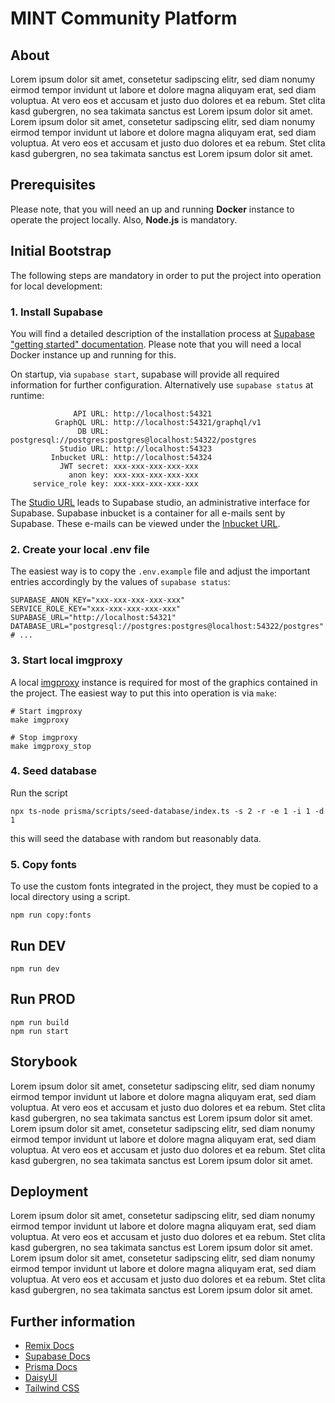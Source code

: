 # MINT Community Platform

## About

Lorem ipsum dolor sit amet, consetetur sadipscing elitr, sed diam nonumy eirmod tempor invidunt ut labore et dolore magna aliquyam erat, sed diam voluptua. At vero eos et accusam et justo duo dolores et ea rebum. Stet clita kasd gubergren, no sea takimata sanctus est Lorem ipsum dolor sit amet. Lorem ipsum dolor sit amet, consetetur sadipscing elitr, sed diam nonumy eirmod tempor invidunt ut labore et dolore magna aliquyam erat, sed diam voluptua. At vero eos et accusam et justo duo dolores et ea rebum. Stet clita kasd gubergren, no sea takimata sanctus est Lorem ipsum dolor sit amet.

## Prerequisites

Please note, that you will need an up and running **Docker** instance to operate the project locally. Also, **Node.js** is mandatory.

## Initial Bootstrap

The following steps are mandatory in order to put the project into operation for local development:

### 1. Install Supabase

You will find a detailed description of the installation process at [Supabase "getting started" documentation](https://supabase.com/docs/guides/cli/getting-started).
Please note that you will need a local Docker instance up and running for this.

On startup, via `supabase start`, supabase will provide all required information for further configuration.
Alternatively use `supabase status` at runtime:

```dotenv
              API URL: http://localhost:54321
          GraphQL URL: http://localhost:54321/graphql/v1
               DB URL: postgresql://postgres:postgres@localhost:54322/postgres
           Studio URL: http://localhost:54323
         Inbucket URL: http://localhost:54324
           JWT secret: xxx-xxx-xxx-xxx-xxx
             anon key: xxx-xxx-xxx-xxx-xxx
     service_role key: xxx-xxx-xxx-xxx-xxx
```

The [Studio URL](http://localhost:54323) leads to Supabase studio, an administrative interface for Supabase.
Supabase inbucket is a container for all e-mails sent by Supabase. These e-mails can be viewed under the [Inbucket URL](http://localhost:54324).

### 2. Create your local .env file

The easiest way is to copy the `.env.example` file and adjust the important entries accordingly by the values of `supabase status`:

```dotenv
SUPABASE_ANON_KEY="xxx-xxx-xxx-xxx-xxx"
SERVICE_ROLE_KEY="xxx-xxx-xxx-xxx-xxx"
SUPABASE_URL="http://localhost:54321"
DATABASE_URL="postgresql://postgres:postgres@localhost:54322/postgres"
# ...
```

### 3. Start local imgproxy

A local [imgproxy](https://imgproxy.net/) instance is required for most of the graphics contained in the project. The easiest way to put this into operation is via `make`:

```shell
# Start imgproxy
make imgproxy

# Stop imgproxy
make imgproxy_stop
```

### 4. Seed database

Run the script

```shell
npx ts-node prisma/scripts/seed-database/index.ts -s 2 -r -e 1 -i 1 -d 1
```

this will seed the database with random but reasonably data.

### 5. Copy fonts

To use the custom fonts integrated in the project, they must be copied to a local directory using a script.

```shell
npm run copy:fonts
```

## Run DEV

```shell
npm run dev
```

## Run PROD

```shell
npm run build
npm run start
```

## Storybook

Lorem ipsum dolor sit amet, consetetur sadipscing elitr, sed diam nonumy eirmod tempor invidunt ut labore et dolore magna aliquyam erat, sed diam voluptua. At vero eos et accusam et justo duo dolores et ea rebum. Stet clita kasd gubergren, no sea takimata sanctus est Lorem ipsum dolor sit amet. Lorem ipsum dolor sit amet, consetetur sadipscing elitr, sed diam nonumy eirmod tempor invidunt ut labore et dolore magna aliquyam erat, sed diam voluptua. At vero eos et accusam et justo duo dolores et ea rebum. Stet clita kasd gubergren, no sea takimata sanctus est Lorem ipsum dolor sit amet.

## Deployment

Lorem ipsum dolor sit amet, consetetur sadipscing elitr, sed diam nonumy eirmod tempor invidunt ut labore et dolore magna aliquyam erat, sed diam voluptua. At vero eos et accusam et justo duo dolores et ea rebum. Stet clita kasd gubergren, no sea takimata sanctus est Lorem ipsum dolor sit amet. Lorem ipsum dolor sit amet, consetetur sadipscing elitr, sed diam nonumy eirmod tempor invidunt ut labore et dolore magna aliquyam erat, sed diam voluptua. At vero eos et accusam et justo duo dolores et ea rebum. Stet clita kasd gubergren, no sea takimata sanctus est Lorem ipsum dolor sit amet.

## Further information

- [Remix Docs](https://remix.run/docs)
- [Supabase Docs](https://supabase.com/docs)
- [Prisma Docs](https://www.prisma.io/docs/orm)
- [DaisyUI](https://daisyui.com/)
- [Tailwind CSS](https://tailwindcss.com/)
